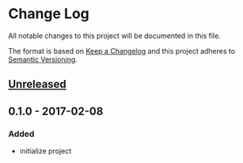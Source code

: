 # Change Log
All notable changes to this project will be documented in this file.

The format is based on [Keep a Changelog](http://keepachangelog.com/) 
and this project adheres to [Semantic Versioning](http://semver.org/).

## [Unreleased]

## 0.1.0 - 2017-02-08
### Added
- initialize project

[Unreleased]: https://github.com/super-fe/create-superfe-rn/compare/0.1.0...HEAD
